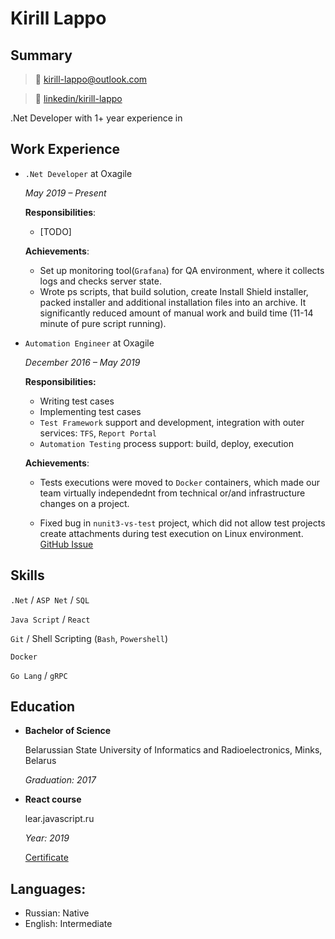# Kirill Lappo

## Summary

> 📧 kirill-lappo@outlook.com

> 💼 [linkedin/kirill-lappo](https://www.linkedin.com/in/kirill-lappo-92a7a4130/)

.Net Developer with 1+ year experience in

## Work Experience

* `.Net Developer` at Oxagile

    *May 2019 – Present*

    **Responsibilities**:

    * [TODO]

    **Achievements**:

    * Set up monitoring tool(`Grafana`) for QA environment, where it collects logs and checks server state.
    * Wrote ps scripts, that build solution, create Install Shield installer, packed installer and additional installation files into an archive. 
      It significantly reduced amount of manual work and build time (11-14 minute of pure script running).

* `Automation Engineer` at Oxagile

    *December 2016 – May 2019*

    **Responsibilities:**
    * Writing test cases
    * Implementing test cases
    * `Test Framework` support and development, integration with outer services: `TFS`, `Report Portal`
    * `Automation Testing` process support: build, deploy, execution

    **Achievements**:

    * Tests executions were moved to `Docker` containers, which made our team virtually independednt from technical or/and infrastructure changes on a project. 

    * Fixed bug in `nunit3-vs-test` project, which did not allow test projects create attachments during test execution on Linux environment. [GitHub Issue](https://github.com/nunit/nunit3-vs-adapter/issues/494)

## Skills

`.Net` / `ASP Net` / `SQL`

`Java Script` / `React`

`Git` / Shell Scripting (`Bash`, `Powershell`)

`Docker`

`Go Lang` / `gRPC`

## Education

* **Bachelor of Science**

    Belarussian State University of Informatics and Radioelectronics, Minks, Belarus

    *Graduation: 2017*

* **React course**

    lear.javascript.ru

    *Year: 2019*

    [Certificate](https://learn.javascript.ru/courses/react-20190514/kirill-lappo/en/certificate.jpg)

## Languages:

* Russian: Native
* English: Intermediate
